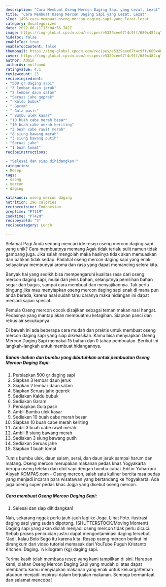```yaml
---
description: "Cara Membuat Oseng Mercon Daging Sapi yang Lezat, Lezat"
title: "Cara Membuat Oseng Mercon Daging Sapi yang Lezat, Lezat"
slug: 1496-cara-membuat-oseng-mercon-daging-sapi-yang-lezat-lezat
category: Uncategorized
date: 2022-06-11T13:04:56.742Z
image: https://img-global.cpcdn.com/recipes/e5329cee67f4c9ff/680x482cq70/oseng-mercon-daging-sapi-foto-resep-utama.jpg
hideToc: false
enableToc: true
enableTocContent: false
thumbnail: https://img-global.cpcdn.com/recipes/e5329cee67f4c9ff/680x482cq70/oseng-mercon-daging-sapi-foto-resep-utama.jpg
cover: https://img-global.cpcdn.com/recipes/e5329cee67f4c9ff/680x482cq70/oseng-mercon-daging-sapi-foto-resep-utama.jpg
author: Admin
authorAv: notfound
ratingvalue: 4.1
reviewcount: 25
recipeingredient:
- "500 gr daging sapi"
- "3 lembar daun jeruk"
- "2 lembar daun salam"
- "Seruas jahe geprek"
- " Kaldu bubuk"
- " Garam"
- " Gula pasir"
- " Bumbu ulek kasar"
- "10 buah cabe merah besar"
- "10 buah cabe merah keriting"
- "3 buah cabe rawit merah"
- "8 siung bawang merah"
- "3 siung bawang putih"
- "Seruas jahe"
- "1 buah tomat"
recipeinstructions:

- "Selesai dan siap dihidangkan!"
categories:
- Resep
tags:
- oseng
- mercon
- daging

katakunci: oseng mercon daging 
nutrition: 296 calories
recipecuisine: Indonesian
preptime: "PT11M"
cooktime: "PT42M"
recipeyield: "3"
recipecategory: Lunch

---
```



Selamat Pagi Anda sedang mencari ide resep oseng mercon daging sapi yang unik? Cara membuatnya memang Agak tidak terlalu sulit namun tidak gampang juga. Jika salah mengolah maka hasilnya tidak akan memuaskan dan bahkan tidak sedap. Padahal oseng mercon daging sapi yang enak selayaknya mempunyai aroma dan rasa yang dapat memancing selera kita.


Banyak hal yang sedikit bisa mempengaruhi kualitas rasa dari oseng mercon daging sapi, mulai dari jenis bahan, selanjutnya pemilihan bahan segar dan bagus, sampai cara membuat dan menyajikannya. Tak perlu bingung jika mau menyiapkan oseng mercon daging sapi enak di mana pun anda berada, karena asal sudah tahu caranya maka hidangan ini dapat menjadi sajian spesial.

Pemula Oseng mercon cocok disajikan sebagai teman makan nasi hangat. Pedasnya yang mantap akan membuatmu ketagihan. Siapkan panci dan rebus air secukupnya.


Di bawah ini ada beberapa cara mudah dan praktis untuk membuat oseng mercon daging sapi yang siap dikreasikan. Kamu bisa menyiapkan Oseng Mercon Daging Sapi memakai 15 bahan dan 0 tahap pembuatan. Berikut ini langkah-langkah untuk membuat hidangannya.

<!--inarticleads1-->

##### Bahan-bahan dan bumbu yang dibutuhkan untuk pembuatan Oseng Mercon Daging Sapi:

1. Persiapkan 500 gr daging sapi
1. Siapkan 3 lembar daun jeruk
1. Siapkan 2 lembar daun salam
1. Siapkan Seruas jahe geprek
1. Sediakan  Kaldu bubuk
1. Sediakan  Garam
1. Persiapkan  Gula pasir
1. Ambil  Bumbu ulek kasar
1. Sediakan 10 buah cabe merah besar
1. Siapkan 10 buah cabe merah keriting
1. Ambil 3 buah cabe rawit merah
1. Ambil 8 siung bawang merah
1. Sediakan 3 siung bawang putih
1. Sediakan Seruas jahe
1. Siapkan 1 buah tomat


Tumis bumbu ulek, daun salam, serai, dan daun jeruk sampai harum dan matang. Oseng mercon merupakan makanan pedas khas Yogyakarta berupa oseng tetelan dan otot sapi dengan bumbu cabai. Editor Yuharrani Aisyah KOMPAS.com - Oseng mercon, salah satu kuliner bercita rasa pedas yang menjadi incaran para wisatawan yang bertandang ke Yogyakarta. Ada juga oseng super pedas khas Jogja yang disebut oseng mercon. 

<!--inarticleads2-->

##### Cara membuat Oseng Mercon Daging Sapi:


1. Selesai dan siap dihidangkan!

Nah, sekarang nggak perlu jauh-jauh lagi ke Joga. Lihat Foto. ilustrasi daging sapi yang sudah dipotong. (SHUTTERSTOCK/Moving Moment) Daging sapi yang akan diolah menjadi oseng mercon tidak perlu dicuci. Sebab proses pencucian justru dapat mengontaminasi daging tersebut. &#34;Jadi, kalau Bolo Sego itu karena kita. Resep oseng mercon berikut ini dirangkum dari video tutorial memasak dari YouTube Puguh Kristanto Kitchen. Daging. ½ kilogram (kg) daging sapi. 

Terima kasih telah membaca resep yang kami tampilkan di sini. Harapan kami, olahan Oseng Mercon Daging Sapi yang mudah di atas dapat membantu kamu menyiapkan makanan yang enak untuk keluarga/teman ataupun menjadi inspirasi dalam berjualan makanan. Semoga bermanfaat dan selamat mencoba!
